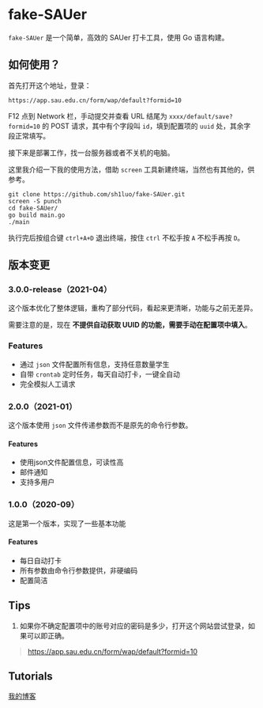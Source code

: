 # fake-SAUer

`fake-SAUer` 是一个简单，高效的 SAUer 打卡工具，使用 Go 语言构建。

## 如何使用？

首先打开这个地址，登录：

```
https://app.sau.edu.cn/form/wap/default?formid=10
```

F12 点到 Network 栏，手动提交并查看 URL 结尾为 `xxxx/default/save?formid=10` 的 POST 请求，其中有个字段叫 `id`，填到配置项的 `uuid` 处，其余字段正常填写。

接下来是部署工作，找一台服务器或者不关机的电脑。

这里我介绍一下我的使用方法，借助 `screen` 工具新建终端，当然也有其他的，供参考。

```shell
git clone https://github.com/sh1luo/fake-SAUer.git
screen -S punch
cd fake-SAUer/
go build main.go
./main
```

执行完后按组合键 `ctrl+A+D` 退出终端，按住 `ctrl` 不松手按 `A` 不松手再按 `D`。

## 版本变更

### 3.0.0-release（2021-04）

这个版本优化了整体逻辑，重构了部分代码，看起来更清晰，功能与之前无差异。

需要注意的是，现在 **不提供自动获取 UUID 的功能，需要手动在配置项中填入**。

### Features

- 通过 `json` 文件配置所有信息，支持任意数量学生
- 自带 `crontab` 定时任务，每天自动打卡，一键全自动
- 完全模拟人工请求

### 2.0.0（2021-01）

这个版本使用 `json` 文件传递参数而不是原先的命令行参数。

#### Features

- 使用json文件配置信息，可读性高
- 邮件通知
- 支持多用户

### 1.0.0（2020-09）

这是第一个版本，实现了一些基本功能

#### Features

- 每日自动打卡
- 所有参数由命令行参数提供，非硬编码
- 配置简洁

## Tips

1. 如果你不确定配置项中的账号对应的密码是多少，打开这个网站尝试登录，如果可以即正确。

> https://app.sau.edu.cn/form/wap/default?formid=10

## Tutorials

[我的博客](https://kcode.icu/)